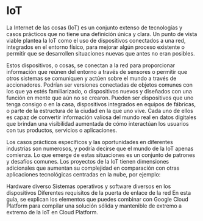 # IoT

La Internet de las cosas (IoT) es un conjunto extenso de tecnologías y casos prácticos que no tiene una definición única y clara. Un punto de vista viable plantea la IoT como el uso de dispositivos conectados a una red, integrados en el entorno físico, para mejorar algún proceso existente o permitir que se desarrollen situaciones nuevas que antes no eran posibles.

Estos dispositivos, o cosas, se conectan a la red para proporcionar información que reúnen del entorno a través de sensores o permitir que otros sistemas se comuniquen y actúen sobre el mundo a través de accionadores. Podrían ser versiones conectadas de objetos comunes con los que ya estés familiarizado, o dispositivos nuevos y diseñados con una función en mente que aún no se crearon. Pueden ser dispositivos que uno tenga consigo o en la casa, dispositivos integrados en equipos de fábricas, o parte de la estructura de la ciudad en la que uno vive. Cada uno de ellos es capaz de convertir información valiosa del mundo real en datos digitales que brindan una visibilidad aumentada de cómo interactúan los usuarios con tus productos, servicios o aplicaciones.

Los casos prácticos específicos y las oportunidades en diferentes industrias son numerosos, y podría decirse que el mundo de la IoT apenas comienza. Lo que emerge de estas situaciones es un conjunto de patrones y desafíos comunes. Los proyectos de la IoT tienen dimensiones adicionales que aumentan su complejidad en comparación con otras aplicaciones tecnológicas centradas en la nube, por ejemplo:

Hardware diverso
Sistemas operativos y software diversos en los dispositivos
Diferentes requisitos de la puerta de enlace de la red
En esta guía, se explican los elementos que puedes combinar con Google Cloud Platform para compilar una solución sólida y mantenible de extremo a extremo de la IoT en Cloud Platform.